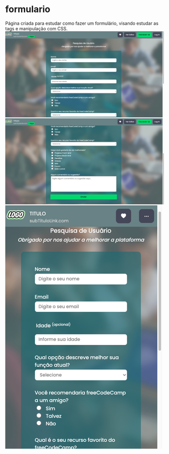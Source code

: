# formulario
 Página criada para estudar como fazer um formulário, visando estudar as tags e manipulação com CSS.
 ![alt text](https://github.com/IrineuAlmeidaJr/formulario/blob/main/imagensPrevia/img1.png?raw=true![image](https://user-images.githubusercontent.com/66287053/148476819-05a1c25b-fec2-49cc-b8b5-c4e307c32a23.png))
 ![alt text](https://github.com/IrineuAlmeidaJr/formulario/blob/main/imagensPrevia/img2.png?raw=true![image](https://user-images.githubusercontent.com/66287053/148476849-5e103110-1fc7-4496-a681-67b84c047f91.png))
  ![alt text](https://github.com/IrineuAlmeidaJr/formulario/blob/main/imagensPrevia/img3.png?raw=true)
